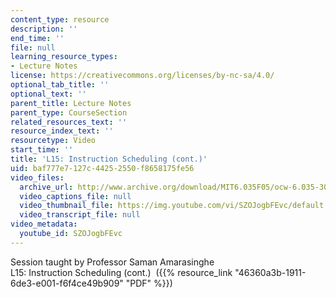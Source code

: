 ```yaml
---
content_type: resource
description: ''
end_time: ''
file: null
learning_resource_types:
- Lecture Notes
license: https://creativecommons.org/licenses/by-nc-sa/4.0/
optional_tab_title: ''
optional_text: ''
parent_title: Lecture Notes
parent_type: CourseSection
related_resources_text: ''
resource_index_text: ''
resourcetype: Video
start_time: ''
title: 'L15: Instruction Scheduling (cont.)'
uid: baf777e7-127c-4425-2550-f8658175fe56
video_files:
  archive_url: http://www.archive.org/download/MIT6.035F05/ocw-6.035-30nov2005-220k.mp4
  video_captions_file: null
  video_thumbnail_file: https://img.youtube.com/vi/SZOJogbFEvc/default.jpg
  video_transcript_file: null
video_metadata:
  youtube_id: SZOJogbFEvc
---
```


Session taught by Professor Saman Amarasinghe  
L15: Instruction Scheduling (cont.)  ({{% resource_link "46360a3b-1911-6de3-e001-f6f4ce49b909" "PDF" %}})

